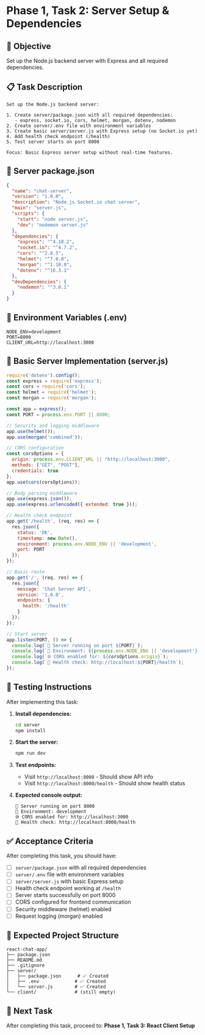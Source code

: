 # Phase 1, Task 2: Server Setup & Dependencies

## 🎯 Objective
Set up the Node.js backend server with Express and all required dependencies.

## 📋 Task Description

```
Set up the Node.js backend server:

1. Create server/package.json with all required dependencies:
   - express, socket.io, cors, helmet, morgan, dotenv, nodemon
2. Create server/.env file with environment variables
3. Create basic server/server.js with Express setup (no Socket.io yet)
4. Add health check endpoint (/health)
5. Test server starts on port 8000

Focus: Basic Express server setup without real-time features.
```

## 📄 Server package.json

```json
{
  "name": "chat-server",
  "version": "1.0.0",
  "description": "Node.js Socket.io chat server",
  "main": "server.js",
  "scripts": {
    "start": "node server.js",
    "dev": "nodemon server.js"
  },
  "dependencies": {
    "express": "^4.18.2",
    "socket.io": "^4.7.2",
    "cors": "^2.8.5",
    "helmet": "^7.0.0",
    "morgan": "^1.10.0",
    "dotenv": "^16.3.1"
  },
  "devDependencies": {
    "nodemon": "^3.0.1"
  }
}
```

## 📄 Environment Variables (.env)

```env
NODE_ENV=development
PORT=8000
CLIENT_URL=http://localhost:3000
```

## 📄 Basic Server Implementation (server.js)

```javascript
require('dotenv').config();
const express = require('express');
const cors = require('cors');
const helmet = require('helmet');
const morgan = require('morgan');

const app = express();
const PORT = process.env.PORT || 8000;

// Security and logging middleware
app.use(helmet());
app.use(morgan('combined'));

// CORS configuration
const corsOptions = {
  origin: process.env.CLIENT_URL || "http://localhost:3000",
  methods: ["GET", "POST"],
  credentials: true
};
app.use(cors(corsOptions));

// Body parsing middleware
app.use(express.json());
app.use(express.urlencoded({ extended: true }));

// Health check endpoint
app.get('/health', (req, res) => {
  res.json({ 
    status: 'OK', 
    timestamp: new Date(),
    environment: process.env.NODE_ENV || 'development',
    port: PORT
  });
});

// Basic route
app.get('/', (req, res) => {
  res.json({ 
    message: 'Chat Server API',
    version: '1.0.0',
    endpoints: {
      health: '/health'
    }
  });
});

// Start server
app.listen(PORT, () => {
  console.log(`🚀 Server running on port ${PORT}`);
  console.log(`📱 Environment: ${process.env.NODE_ENV || 'development'}`);
  console.log(`🌐 CORS enabled for: ${corsOptions.origin}`);
  console.log(`🏥 Health check: http://localhost:${PORT}/health`);
});
```

## 🧪 Testing Instructions

After implementing this task:

1. **Install dependencies:**
   ```bash
   cd server
   npm install
   ```

2. **Start the server:**
   ```bash
   npm run dev
   ```

3. **Test endpoints:**
   - Visit `http://localhost:8000` - Should show API info
   - Visit `http://localhost:8000/health` - Should show health status

4. **Expected console output:**
   ```
   🚀 Server running on port 8000
   📱 Environment: development
   🌐 CORS enabled for: http://localhost:3000
   🏥 Health check: http://localhost:8000/health
   ```

## ✅ Acceptance Criteria

After completing this task, you should have:

- [ ] `server/package.json` with all required dependencies
- [ ] `server/.env` file with environment variables
- [ ] `server/server.js` with basic Express setup
- [ ] Health check endpoint working at `/health`
- [ ] Server starts successfully on port 8000
- [ ] CORS configured for frontend communication
- [ ] Security middleware (helmet) enabled
- [ ] Request logging (morgan) enabled

## 📁 Expected Project Structure

```
react-chat-app/
├── package.json
├── README.md
├── .gitignore
├── server/
│   ├── package.json      # ✅ Created
│   ├── .env             # ✅ Created
│   └── server.js        # ✅ Created
└── client/              # (still empty)
```

## 🔄 Next Task

After completing this task, proceed to:
**Phase 1, Task 3: React Client Setup**
